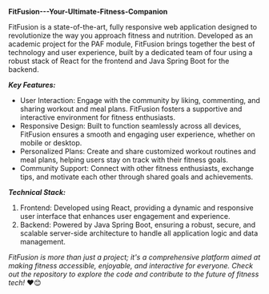 **FitFusion---Your-Ultimate-Fitness-Companion**


FitFusion is a state-of-the-art, fully responsive web application designed to revolutionize the way you approach fitness and nutrition. Developed as an academic project for the PAF module, FitFusion brings together the best of technology and user experience, built by a dedicated team of four using a robust stack of React for the frontend and Java Spring Boot for the backend.

**_Key Features:_**


- User Interaction: Engage with the community by liking, commenting, and sharing workout and meal plans. FitFusion fosters a supportive and interactive environment for fitness enthusiasts.
- Responsive Design: Built to function seamlessly across all devices, FitFusion ensures a smooth and engaging user experience, whether on mobile or desktop.
- Personalized Plans: Create and share customized workout routines and meal plans, helping users stay on track with their fitness goals.
- Community Support: Connect with other fitness enthusiasts, exchange tips, and motivate each other through shared goals and achievements.


**_Technical Stack:_**


1. Frontend: Developed using React, providing a dynamic and responsive user interface that enhances user engagement and experience.
2. Backend: Powered by Java Spring Boot, ensuring a robust, secure, and scalable server-side architecture to handle all application logic and data management.

_FitFusion is more than just a project; it's a comprehensive platform aimed at making fitness accessible, enjoyable, and interactive for everyone. Check out the repository to explore the code and contribute to the future of fitness tech!_ ❤😊
   
